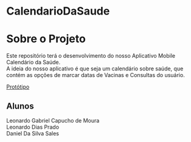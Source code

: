 # CalendarioDaSaude

<h1>Sobre o Projeto</h1>

Este repositório terá o desenvolvimento do nosso Aplicativo Mobile Calendário da Saúde.<br>A ideia do nosso aplicativo é que seja um calendário sobre saúde, que contém as opções de marcar datas de Vacinas e Consultas do usuário.

[Protótipo](https://www.figma.com/file/4Yy1kdKuIR05dP7AbLjIrN/Calend%C3%A1rio-da-Sa%C3%BAde?type=design&node-id=0%3A1&mode=design&t=iprvCPTPQ4haZZp1-1)

<h2>Alunos</h2>

Leonardo Gabriel Capucho de Moura<br>
Leonardo Dias Prado<br>
Daniel Da Silva Sales<br>
